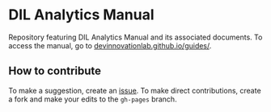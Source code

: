# DIL Analytics Manual

Repository featuring DIL Analytics Manual and its associated documents. To access the manual, go to [devinnovationlab.github.io/guides/](https://devinnovationlab.github.io/guides/).

## How to contribute

To make a suggestion, create an [issue](https://github.com/DevInnovationLab/guides/issues). To make direct contributions, create a fork and make your edits to the `gh-pages` branch.

